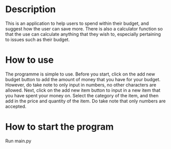 # Description
This is an application to help users to spend within their budget, and suggest how the user can save more. There is also a calculator function so that the use can calculate anything that they wish to, especially pertaining to issues such as their budget.

# How to use
The programme is simple to use. Before you start, click on the add new budget button to add the amount of money that you have for your budget. However, do take note to only input in numbers, no other characters are allowed. Next, click on the add new item button to input in a new item that you have spent your money on. Select the category of the item, and then add in the price and quantity of the item. Do take note that only numbers are accepted.

# How to start the program
Run main.py
